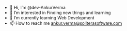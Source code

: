 - 👋 Hi, I’m @dev-AnkurVerma
- 👀 I’m interested in Finding new things and learning
- 🌱 I’m currently learning Web Development
- 📫 How to reach me ankur.verma@soliterasoftware.com

<!---
dev-AnkurVerma/dev-AnkurVerma is a ✨ special ✨ repository because its `README.md` (this file) appears on your GitHub profile.
You can click the Preview link to take a look at your changes.
--->

